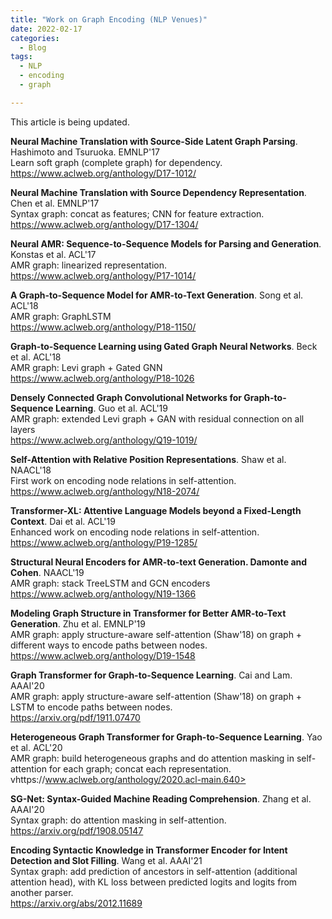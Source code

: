 ```yaml
---
title: "Work on Graph Encoding (NLP Venues)"
date: 2022-02-17
categories:
  - Blog
tags:
  - NLP
  - encoding
  - graph

---
```


This article is being updated.

**Neural Machine Translation with Source-Side Latent Graph Parsing**. Hashimoto and Tsuruoka. EMNLP'17\
Learn soft graph (complete graph) for dependency.\
<https://www.aclweb.org/anthology/D17-1012/>

**Neural Machine Translation with Source Dependency Representation**. Chen et al. EMNLP'17\
Syntax graph: concat as features; CNN for feature extraction.\
<https://www.aclweb.org/anthology/D17-1304/>

**Neural AMR: Sequence-to-Sequence Models for Parsing and Generation**. Konstas et al. ACL'17\
AMR graph: linearized representation.\
<https://www.aclweb.org/anthology/P17-1014/>

**A Graph-to-Sequence Model for AMR-to-Text Generation**. Song et al. ACL'18\
AMR graph: GraphLSTM\
<https://www.aclweb.org/anthology/P18-1150/>

**Graph-to-Sequence Learning using Gated Graph Neural Networks**. Beck et al. ACL'18\
AMR graph: Levi graph + Gated GNN\
<https://www.aclweb.org/anthology/P18-1026>

**Densely Connected Graph Convolutional Networks for Graph-to-Sequence Learning**. Guo et al. ACL'19\
AMR graph: extended Levi graph + GAN with residual connection on all layers\
<https://www.aclweb.org/anthology/Q19-1019/>

**Self-Attention with Relative Position Representations**. Shaw et al. NAACL'18\
First work on encoding node relations in self-attention.\
<https://www.aclweb.org/anthology/N18-2074/>

**Transformer-XL: Attentive Language Models beyond a Fixed-Length Context**. Dai et al. ACL'19\
Enhanced work on encoding node relations in self-attention.\
<https://www.aclweb.org/anthology/P19-1285/>

**Structural Neural Encoders for AMR-to-text Generation. Damonte and Cohen**. NAACL'19\
AMR graph: stack TreeLSTM and GCN encoders\
<https://www.aclweb.org/anthology/N19-1366>

**Modeling Graph Structure in Transformer for Better AMR-to-Text Generation**. Zhu et al. EMNLP'19\
AMR graph: apply structure-aware self-attention (Shaw'18) on graph + different ways to encode paths between nodes.\
<https://www.aclweb.org/anthology/D19-1548>

**Graph Transformer for Graph-to-Sequence Learning**. Cai and Lam. AAAI'20\
AMR graph: apply structure-aware self-attention (Shaw'18) on graph + LSTM to encode paths between nodes.\
<https://arxiv.org/pdf/1911.07470>

**Heterogeneous Graph Transformer for Graph-to-Sequence Learning**. Yao et al. ACL'20\
AMR graph: build heterogeneous graphs and do attention masking in self-attention for each graph; concat each representation.\
vhttps://www.aclweb.org/anthology/2020.acl-main.640>

**SG-Net: Syntax-Guided Machine Reading Comprehension**. Zhang et al. AAAI'20\
Syntax graph: do attention masking in self-attention.\
<https://arxiv.org/pdf/1908.05147>

**Encoding Syntactic Knowledge in Transformer Encoder for Intent Detection and Slot Filling**. Wang et al. AAAI'21\
Syntax graph: add prediction of ancestors in self-attention (additional attention head), with KL loss between predicted logits and logits from another parser.\
<https://arxiv.org/abs/2012.11689>
